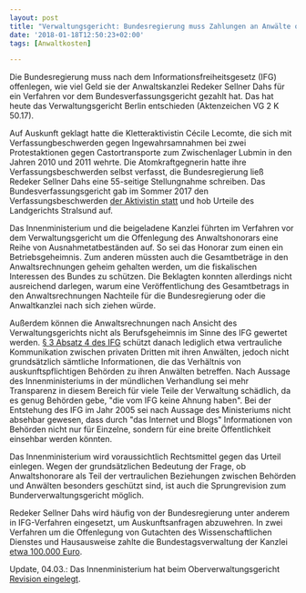 ```yaml
---
layout: post
title: "Verwaltungsgericht: Bundesregierung muss Zahlungen an Anwälte offenlegen (Update)"
date: '2018-01-18T12:50:23+02:00'
tags: [Anwaltkosten]

---
```


Die Bundesregierung muss nach dem Informationsfreiheitsgesetz (IFG) offenlegen, wie viel Geld sie der Anwaltskanzlei Redeker Sellner Dahs für ein Verfahren vor dem Bundesverfassungsgericht gezahlt hat. Das hat heute das Verwaltungsgericht Berlin entschieden (Aktenzeichen VG 2 K 50.17).

Auf Auskunft geklagt hatte die Kletteraktivistin Cécile Lecomte, die sich mit Verfassungbeschwerden gegen Ingewahrsamnahmen bei zwei Protestaktionen gegen Castortransporte zum Zwischenlager Lubmin in den Jahren 2010 und 2011 wehrte. Die Atomkraftgegnerin hatte ihre Verfassungsbeschwerden selbst verfasst, die Bundesregierung ließ Redeker Sellner Dahs eine 55-seitige Stellungnahme schreiben. Das Bundesverfassungsgericht gab im Sommer 2017 den Verfassungsbeschwerden [der Aktivistin statt](http://blog.eichhoernchen.fr/post/Kletteraktivistin-gewinnt-Verfassungsbeschwerden-gegen-Gewahrsamnahmen-bei-Castor) und hob Urteile des Landgerichts Stralsund auf.

Das Innenministerium und die beigeladene Kanzlei führten im Verfahren vor dem Verwaltungsgericht um die Offenlegung des Anwaltshonorars eine  Reihe von Ausnahmetatbeständen auf. So sei das Honorar zum einen ein Betriebsgeheimnis. Zum anderen müssten auch die Gesamtbeträge in den Anwaltsrechnungen geheim gehalten werden, um die fiskalischen Interessen des Bundes zu schützen. Die Beklagten konnten allerdings nicht ausreichend darlegen, warum eine Veröffentlichung des Gesamtbetrags in den Anwaltsrechnungen Nachteile für die Bundesregierung oder die Anwaltkanzlei nach sich ziehen würde.

Außerdem können die Anwaltsrechnungen nach Ansicht des Verwaltungsgerichts nicht als Berufsgeheimnis im Sinne des IFG gewertet werden. [§ 3 Absatz 4 des IFG]((https://www.gesetze-im-internet.de/ifg/__3.html)) schützt danach lediglich etwa vertrauliche Kommunikation zwischen privaten Dritten mit ihren Anwälten, jedoch nicht grundsätzlich sämtliche Informationen, die das Verhältnis von auskunftspflichtigen Behörden zu ihren Anwälten betreffen. Nach Aussage des Innenministeriums in der mündlichen Verhandlung sei mehr Transparenz in diesem Bereich für viele Teile der Verwaltung schädlich, da es genug Behörden gebe, "die vom IFG keine Ahnung haben". Bei der Entstehung des IFG im Jahr 2005 sei nach Aussage des Ministeriums nicht absehbar gewesen, dass durch "das Internet und Blogs" Informationen von Behörden nicht nur für Einzelne, sondern für eine breite Öffentlichkeit einsehbar werden könnten.

Das Innenministerium wird voraussichtlich Rechtsmittel gegen das Urteil einlegen. Wegen der grundsätzlichen Bedeutung der Frage, ob Anwaltshonorare als Teil der vertraulichen Beziehungen zwischen Behörden und Anwälten besonders geschützt sind, ist auch die Sprungrevision zum Bunderverwaltungsgericht möglich.

Redeker Sellner Dahs wird häufig von der Bundesregierung unter anderem in IFG-Verfahren eingesetzt, um Auskunftsanfragen abzuwehren. In zwei Verfahren um die Offenlegung von Gutachten des Wissenschaftlichen Dienstes und Hausausweise zahlte die Bundestagsverwaltung der Kanzlei [etwa 100.000 Euro](https://www.abgeordnetenwatch.de/blog/2015-12-08/anwaltsrechnungen-hausausweise-gutachten).

Update, 04.03.: Das Innenministerium hat beim Oberverwaltungsgericht [Revision eingelegt](http://blog.eichhoernchen.fr/post/Offenlegung-von-Anwaltsrechnungen%E2%80%93Bundesregierung-mauert-weiter-zu).
